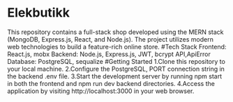 # Elekbutikk
This repository contains a full-stack  shop developed using the MERN stack (MongoDB, Express.js, React, and Node.js). The project utilizes modern web technologies to build a feature-rich online store.
#Tech Stack
Frontend: React.js, mobx
Backend: Node.js, Express.js, JWT, bcrypt
API,ApiError
Database: PostgreSQL, sequalize
#Getting Started
1.Clone this repository to your local machine.
2.Configure the PostgreSQL, PORT connection string in the backend .env file.
3.Start the development server by running npm start in both the frontend and npm run dev backend directories.
4.Access the application by visiting http://localhost:3000 in your web browser.
